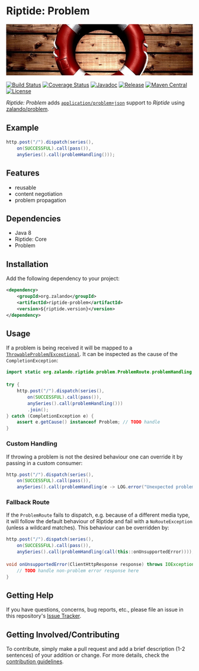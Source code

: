 # Riptide: Problem

[![Lifebelt](../docs/lifebelt.jpg)](https://pixabay.com/en/lifesaver-life-buoy-safety-rescue-933560/)

[![Build Status](https://img.shields.io/travis/zalando/riptide.svg)](https://travis-ci.org/zalando/riptide)
[![Coverage Status](https://img.shields.io/coveralls/zalando/riptide.svg)](https://coveralls.io/r/zalando/riptide)
[![Javadoc](https://www.javadoc.io/badge/org.zalando/riptide-problem.svg)](http://www.javadoc.io/doc/org.zalando/riptide-problem)
[![Release](https://img.shields.io/github/release/zalando/riptide.svg)](https://github.com/zalando/riptide/releases)
[![Maven Central](https://img.shields.io/maven-central/v/org.zalando/riptide-problem.svg)](https://maven-badges.herokuapp.com/maven-central/org.zalando/riptide-problem)
[![License](https://img.shields.io/badge/license-MIT-blue.svg)](https://raw.githubusercontent.com/zalando/riptide/master/LICENSE)

*Riptide: Problem* adds [`application/problem+json`](https://tools.ietf.org/html/rfc7807) support to *Riptide* using 
[zalando/problem](https://github.com/zalando/problem).

## Example

```java
http.post("/").dispatch(series(),
    on(SUCCESSFUL).call(pass()),
    anySeries().call(problemHandling()));
```

## Features

- reusable
- content negotiation
- problem propagation

## Dependencies

- Java 8
- Riptide: Core
- Problem

## Installation

Add the following dependency to your project:

```xml
<dependency>
    <groupId>org.zalando</groupId>
    <artifactId>riptide-problem</artifactId>
    <version>${riptide.version}</version>
</dependency>
```

## Usage

If a problem is being received it will be mapped to a
[`ThrowableProblem`/`Exceptional`](https://github.com/zalando/problem#throwing-problems). It can be inspected as the
cause of the `CompletionException`:

```java
import static org.zalando.riptide.problem.ProblemRoute.problemHandling;

try {
    http.post("/").dispatch(series(),
        on(SUCCESSFUL).call(pass()),
        anySeries().call(problemHandling()))
        .join();
} catch (CompletionException e) {
    assert e.getCause() instanceof Problem; // TODO handle
}
```

### Custom Handling

If throwing a problem is not the desired behaviour one can override it by passing in a custom consumer:
 
```java
http.post("/").dispatch(series(),
    on(SUCCESSFUL).call(pass()),
    anySeries().call(problemHandling(e -> LOG.error("Unexpected problem", e))));
```

### Fallback Route

If the `ProblemRoute` fails to dispatch, e.g. because of a different media type, it will follow the default behaviour
of Riptide and fail with a `NoRouteException` (unless a wildcard matches). This behaviour can be overridden by:

```java
http.post("/").dispatch(series(),
    on(SUCCESSFUL).call(pass()),
    anySeries().call(problemHandling(call(this::onUnsupportedError))));

void onUnsupportedError(ClientHttpResponse response) throws IOException {
    // TODO handle non-problem error response here
}
```

## Getting Help

If you have questions, concerns, bug reports, etc., please file an issue in this repository's [Issue Tracker](../../../../issues).

## Getting Involved/Contributing

To contribute, simply make a pull request and add a brief description (1-2 sentences) of your addition or change. For
more details, check the [contribution guidelines](../CONTRIBUTING.md).
